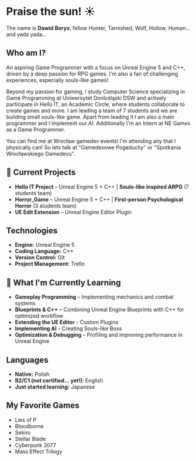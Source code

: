 # Praise the sun! ☀️  

The name is **Dawid Borys**, fellow Hunter, Tarnished, Wolf, Hollow, Human... and yada yada...

## Who am I?
An aspiring Game Programmer with a focus on Unreal Engine 5 and C++, driven by a deep passion for RPG games. I'm also a fan of challenging experiences, especially souls-like games!

Beyond my passion for gaming, I study Computer Science specializing in Game Programming at Uniwersytet Donlośląski DSW and actively participate in Hello IT, an Academic Circle, where students collaborate to create games and more. I am leading a team of 7 students and we are building small souls-like game. Apart from leading it I am also a main programmer and I implement our AI. Additionally I'm an Intern at NE Games as a Game Programmer. 

You can find me at Wrocław gamedev events! I'm attending any that I physically can! So lets talk at "Gamedevowe Pogaduchy" or "Spotkania Wrocławskiego Gamedevu".

## 🚀 Current Projects  
- **Hello IT Project** – Unreal Engine 5 + C++ | **Souls-like inspired ARPG** (7 students team)  
- **Horror_Game** – Unreal Engine 5 + C++ | **First-person Psychological Horror** (3 students team)  
- **UE Edit Extension** – Unreal Engine Editor Plugin

## Technologies  
- **Engine:** Unreal Engine 5  
- **Coding Language:** C++  
- **Version Control:** Git  
- **Project Management:** Trello

## 🌱 What I'm Currently Learning 
- **Gameplay Programming** – Implementing mechanics and combat systems 
- **Blueprints & C++** – Combining Unreal Engine Blueprints with C++ for optimized workflow  
- **Extending the UE Editor** - Custom Plugins
- **Implementing AI** - Creating Souls-like Boss
- **Optimization & Debugging** – Profiling and improving performance in Unreal Engine

## Languages  
- **Native:** Polish  
- **B2/C1 (not certified... yet!)**: English  
- **Just started learning:** Japanese  

## My Favorite Games  
- Lies of P  
- Bloodborne  
- Sekiro  
- Stellar Blade  
- Cyberpunk 2077  
- Mass Effect Trilogy  
